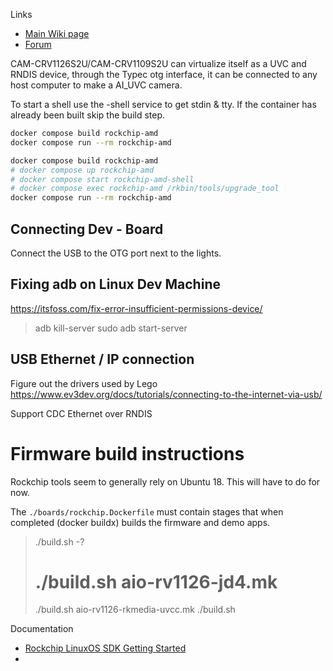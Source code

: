 

Links

* [Main Wiki page](https://wiki.t-firefly.com/en/CAM-C11262U/hardware.html)
* [Forum](https://dev.t-firefly.com/forum-697-1.html)


CAM-CRV1126S2U/CAM-CRV1109S2U can virtualize itself as a UVC and RNDIS device, through the Typec otg interface, it can be connected to any host computer to make a AI_UVC camera.

To start a shell use the -shell service to get stdin & tty. If the container has already been built skip the build step.

```bash
docker compose build rockchip-amd
docker compose run --rm rockchip-amd
```



```bash
docker compose build rockchip-amd
# docker compose up rockchip-amd
# docker compose start rockchip-amd-shell
# docker compose exec rockchip-amd /rkbin/tools/upgrade_tool
docker compose run --rm rockchip-amd
```


## Connecting Dev - Board

Connect the USB to the OTG port next to the lights.

## Fixing adb on Linux Dev Machine

https://itsfoss.com/fix-error-insufficient-permissions-device/

> adb kill-server
> sudo adb start-server


## USB Ethernet / IP connection

Figure out the drivers used by Lego
https://www.ev3dev.org/docs/tutorials/connecting-to-the-internet-via-usb/

Support CDC Ethernet over RNDIS



# Firmware build instructions

Rockchip tools seem to generally rely on Ubuntu 18. This will have to do for now.

The `./boards/rockchip.Dockerfile` must contain stages that when completed (docker buildx) builds the firmware and demo apps.

> ./build.sh -?
> # ./build.sh aio-rv1126-jd4.mk
> ./build.sh aio-rv1126-rkmedia-uvcc.mk
> ./build.sh

Documentation

- [Rockchip LinuxOS SDK Getting Started](./docs/Geniatech_Rockchip-series_LinuxOS-develop-userguide-v1.00-20201123)
- 